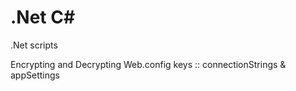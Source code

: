 # .Net C#
.Net scripts

Encrypting and Decrypting Web.config keys :: connectionStrings & appSettings
